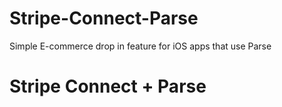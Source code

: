 # Stripe-Connect-Parse
Simple E-commerce drop in feature for iOS apps that use Parse

<h1>Stripe Connect + Parse</h1>
